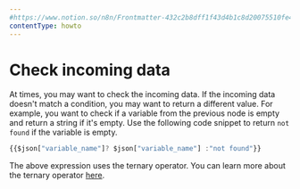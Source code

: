 ```yaml
---
#https://www.notion.so/n8n/Frontmatter-432c2b8dff1f43d4b1c8d20075510fe4
contentType: howto
---
```


# Check incoming data

At times, you may want to check the incoming data. If the incoming data doesn't match a condition, you may want to return a different value. For example, you want to check if a variable from the previous node is empty and return a string if it's empty. Use the following code snippet to return `not found` if the variable is empty.

```js
{{$json["variable_name"]? $json["variable_name"] :"not found"}}
```

The above expression uses the ternary operator. You can learn more about the ternary operator [here](https://developer.mozilla.org/en-US/docs/Web/JavaScript/Reference/Operators/Conditional_Operator).
